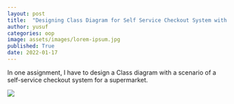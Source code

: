 ```yaml
---
layout: post
title:  "Designing Class Diagram for Self Service Checkout System with Object-Oriented Design"
author: yusuf
categories: oop
image: assets/images/lorem-ipsum.jpg
published: True
date: 2022-01-17
---
```


In one assignment, I have to design a Class diagram with a scenario of a self-service checkout system for a supermarket.

![](../_site/assets/images/supermarket-class-diagram.png)

